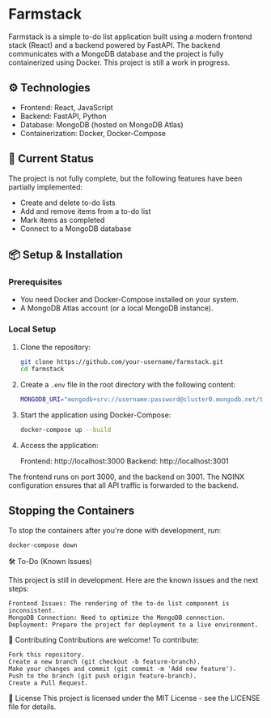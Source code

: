 # Farmstack

Farmstack is a simple to-do list application built using a modern frontend stack (React) and a backend powered by FastAPI. The backend communicates with a MongoDB database and the project is fully containerized using Docker. This project is still a work in progress.

## ⚙️ Technologies

- Frontend: React, JavaScript
- Backend: FastAPI, Python
- Database: MongoDB (hosted on MongoDB Atlas)
- Containerization: Docker, Docker-Compose

## 🚀 Current Status

The project is not fully complete, but the following features have been partially implemented:

- Create and delete to-do lists
- Add and remove items from a to-do list
- Mark items as completed
- Connect to a MongoDB database

## 📦 Setup & Installation

### Prerequisites

- You need Docker and Docker-Compose installed on your system.
- A MongoDB Atlas account (or a local MongoDB instance).

### Local Setup

1. Clone the repository:

   ```bash
   git clone https://github.com/your-username/farmstack.git
   cd farmstack     
   ```
2. Create a `.env` file in the root directory with the following content:

   ```bash
   MONGODB_URI="mongodb+srv://username:password@cluster0.mongodb.net/todo"     
   ```
3. Start the application using Docker-Compose:

   ```bash
   docker-compose up --build
   ````
4. Access the application:

    Frontend: http://localhost:3000
    Backend: http://localhost:3001

The frontend runs on port 3000, and the backend on 3001. The NGINX configuration ensures that all API traffic is forwarded to the backend. 

## Stopping the Containers
To stop the containers after you're done with development, run:
   
   ```bash
   docker-compose down
   ```
🛠️ To-Do (Known Issues)

This project is still in development. Here are the known issues and the next steps:

    Frontend Issues: The rendering of the to-do list component is inconsistent.
    MongoDB Connection: Need to optimize the MongoDB connection.
    Deployment: Prepare the project for deployment to a live environment.

🤝 Contributing
Contributions are welcome! To contribute:

    Fork this repository.
    Create a new branch (git checkout -b feature-branch).
    Make your changes and commit (git commit -m 'Add new feature').
    Push to the branch (git push origin feature-branch).
    Create a Pull Request.

📜 License
This project is licensed under the MIT License - see the LICENSE file for details.